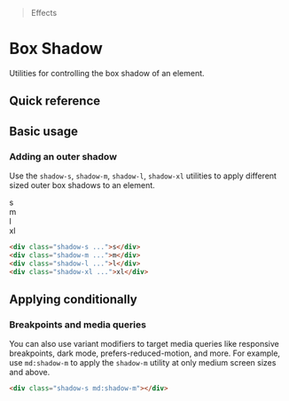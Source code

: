 > Effects

# Box Shadow

Utilities for controlling the box shadow of an element.

## Quick reference

<qr-table />

## Basic usage

### Adding an outer shadow
Use the `shadow-s`, `shadow-m`, `shadow-l`, `shadow-xl` utilities to apply different sized outer box shadows to an element.

<example-container>
  <div class="grid md:grid-cols-4 grid-cols-2 justify-items-center gap-24 my-8">
    <div class="w-80 h-80 ex-box s-bg pd-text-slate-900 shadow-s">s</div>
    <div class="w-80 h-80 ex-box s-bg pd-text-slate-900 shadow-m">m</div>
    <div class="w-80 h-80 ex-box s-bg pd-text-slate-900 shadow-l">l</div>
    <div class="w-80 h-80 ex-box s-bg pd-text-slate-900 shadow-xl">xl</div>
  </div>
</example-container>

```html
<div class="shadow-s ...">s</div>
<div class="shadow-m ...">m</div>
<div class="shadow-l ...">l</div>
<div class="shadow-xl ...">xl</div>
```

## Applying conditionally

### Breakpoints and media queries
You can also use variant modifiers to target media queries like responsive breakpoints, dark mode, prefers-reduced-motion, and more.
For example, use `md:shadow-m` to apply the `shadow-m` utility at only medium screen sizes and above.

```html
<div class="shadow-s md:shadow-m"></div>
```
